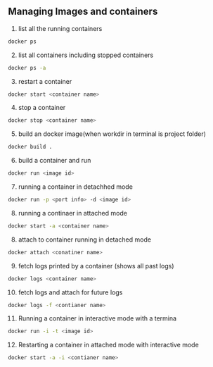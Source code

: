 ## Managing Images and containers

1. list all the running containers

```bash
docker ps
```

2. list all containers including stopped containers

```bash
docker ps -a
```

3. restart a container 

```bash
docker start <container name>
```

4. stop a container

```bash
docker stop <container name>
```

5. build an docker image(when workdir in terminal is project folder)

```bash
docker build .
```

6. build a container and run

```bash
docker run <image id>
```

7. running a container in detachhed mode

```bash 
docker run -p <port info> -d <image id>
```

8. running a continaer in attached mode

```bash
docker start -a <container name>
```

8. attach to container running in detached mode

```bash
docker attach <conatiner name>
```

9. fetch logs printed by a container (shows all past logs)

```bash
docker logs <container name>
```

10. fetch logs and attach for future logs

```bash
docker logs -f <contianer name>
```

11. Running a container in interactive mode with a termina
```bash 
docker run -i -t <image id>
```

12. Restarting a container in attached mode with interactive mode
```bash
docker start -a -i <contianer name>
```
